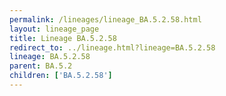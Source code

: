 ```yaml
---
permalink: /lineages/lineage_BA.5.2.58.html
layout: lineage_page
title: Lineage BA.5.2.58
redirect_to: ../lineage.html?lineage=BA.5.2.58
lineage: BA.5.2.58
parent: BA.5.2
children: ['BA.5.2.58']
---
```

